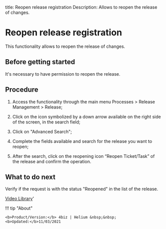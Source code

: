 title: Reopen release registration
Description: Allows to reopen the release of changes.
# Reopen release registration
This functionality allows to reopen the release of changes.

Before getting started
--------------------------

It's necessary to have permission to reopen the release.

Procedure
-------------

1.  Access the functionality through the main menu Processes \> Release
    Management \> Release;

2.  Click on the icon symbolized by a down arrow available on the right side of
    the screen, in the search field;

3.  Click on "Advanced Search";

4.  Complete the fields available and search for the release you want to 
    reopen;

5.  After the search, click on the reopening icon “Reopen Ticket/Task” of the 
    release and confirm the operation.

What to do next
-------------------

Verify if the request is with the status "Reopened" in the list of the release.

<i class='fa fa-youtube-play  fa-2x' style='color:#97ce17;vertical-align: middle;'> </i> [Video Library](https://www.youtube.com/playlist?list=PLB5qK2uzf2RMA1W1Js4-lPEDUDUJJ_rUa)'

!!! tip "About"

    <b>Product/Version:</b> 4biz | Helium &nbsp;&nbsp;
    <b>Updated:</b>11/03/2021
